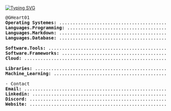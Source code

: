 [![Typing SVG](https://readme-typing-svg.herokuapp.com?color=ffffff&repeat=false&lines=👋+Hello,+I'm+Geralt+Heart)](https://git.io/typing-svg)

<pre>
@GHeart01 
<b>Operating Systemes:</b> ....................................................................... Windows, MacOS, Linux
<b>Languages.Programming:</b> .................................................................. Python, C++, JavaScript
<b>Languages.Markdown:</b> ........................................................................ HTML, CSS, MD, LaTeX
<b>Languages.Database:</b> ........................................................................... PostgreSQL, Excel

<b>Software.Tools:</b> ....................................................................... Jupyter Notebook, VS Code
<b>Software.Frameworks:</b> .............................................................................. React, NodeJS
<b>Cloud:</b> .................................................................................. AWS Amplify, Cloudflare

<b>Libraries:</b> ..................................................... NumPy, Pandas, Matplotlib, SciPy, Seaborn, Keras
<b>Machine_Learning:</b> ...................................................................... TensorFlow, scikit-learn
              
- Contact
<b>Email:</b> .................................................................................. emailme@geraltheart.com
<b>Linkedin:</b> ............................................................ https://www.linkedin.com/in/geraltheart001
<b>Discord:</b> ............................................................................................... g.heart.
<b>Website:</b> ........................................................................................ geraltheart.com
</pre>


